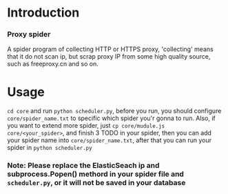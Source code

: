 # Introduction
### Proxy spider

A spider program of collecting HTTP or HTTPS proxy, 'collecting' means that it do not scan ip, but scrap proxy IP from some high quality source, such as freeproxy.cn and so on.

# Usage
`cd core` and run `python scheduler.py`, before you run, you should configure `core/spider_name.txt` to specific which spider you'r gonna to run.
Also, if you want to extend more spider, just `cp core/mudule.js core/<your_spider>`, and finish 3 TODO in your spider, then you can add your spider name into `core/spider_name.txt`, after that you can run your spider in `python scheduler.py`

### Note: Please replace the ElasticSeach ip and subprocess.Popen() methord in your spider file and `scheduler.py`, or it will not be saved in your database
